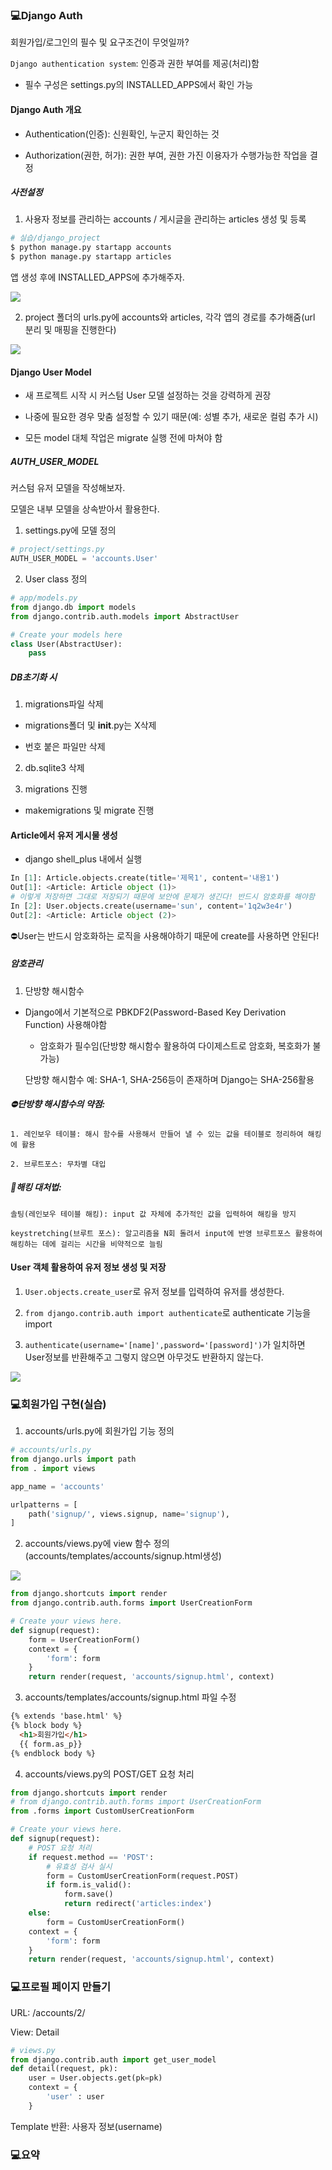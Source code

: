 ### 💻Django Auth

회원가입/로그인의 필수 및 요구조건이 무엇일까?

`Django authentication system`: 인증과 권한 부여를 제공(처리)함

- 필수 구성은 settings.py의 INSTALLED_APPS에서 확인 가능


#### Django Auth 개요

- Authentication(인증): 신원확인, 누군지 확인하는 것

- Authorization(권한, 허가): 권한 부여, 권한 가진 이용자가 수행가능한 작업을 결정


##### 사전설정

1. 사용자 정보를 관리하는 accounts / 게시글을 관리하는 articles 생성 및 등록

```bash
# 실습/django_project
$ python manage.py startapp accounts
$ python manage.py startapp articles
```

앱 생성 후에 INSTALLED_APPS에 추가해주자.

![](221011_Web.assets/install.png)


2. project 폴더의 urls.py에 accounts와 articles, 각각 앱의 경로를 추가해줌(url 분리 및 매핑을 진행한다)

![](221011_Web.assets/include.png)


#### Django User Model

- 새 프로젝트 시작 시 커스텀 User 모델 설정하는 것을 강력하게 권장

- 나중에 필요한 경우 맞춤 설정할 수 있기 때문(예: 성별 추가, 새로운 컬럼 추가 시)

- 모든 model 대체 작업은 migrate 실행 전에 마쳐야 함


##### AUTH_USER_MODEL

커스텀 유저 모델을 작성해보자.

모델은 내부 모델을 상속받아서 활용한다.

1. settings.py에 모델 정의
```python
# project/settings.py
AUTH_USER_MODEL = 'accounts.User'
```

2. User class 정의
```python
# app/models.py
from django.db import models
from django.contrib.auth.models import AbstractUser

# Create your models here
class User(AbstractUser):
    pass
```


##### DB초기화 시

1. migrations파일 삭제

- migrations폴더 및 __init__.py는 X삭제

- 번호 붙은 파일만 삭제

2. db.sqlite3 삭제

3. migrations 진행

- makemigrations 및 migrate 진행


#### Article에서 유저 게시물 생성

- django shell_plus 내에서 실행

```python
In [1]: Article.objects.create(title='제목1', content='내용1')
Out[1]: <Article: Article object (1)>
# 이렇게 저장하면 그대로 저장되기 때문에 보안에 문제가 생긴다! 반드시 암호화를 해야함
In [2]: User.objects.create(username='sun', content='1q2w3e4r')
Out[2]: <Article: Article object (2)>
```

⛔User는 반드시 암호화하는 로직을 사용해야하기 때문에 create를 사용하면 안된다!


##### 암호관리

1. 단방향 해시함수

- Django에서 기본적으로 PBKDF2(Password-Based Key Derivation Function) 사용해야함

    - 암호화가 필수임(단방향 해시함수 활용하여 다이제스트로 암호화, 복호화가 불가능)

    단방향 해시함수 예: SHA-1, SHA-256등이 존재하며 Django는 SHA-256활용

##### ⛔단방향 해시함수의 약점: 

    1. 레인보우 테이블: 해시 함수를 사용해서 만들어 낼 수 있는 값을 테이블로 정리하여 해킹에 활용

    2. 브루트포스: 무차별 대입 

##### 🌟해킹 대처법:

    솔팅(레인보우 테이블 해킹): input 값 자체에 추가적인 값을 입력하여 해킹을 방지

    keystretching(브루트 포스): 알고리즘을 N회 돌려서 input에 반영 브루트포스 활용하여 해킹하는 데에 걸리는 시간을 비약적으로 늘림

#### User 객체 활용하여 유저 정보 생성 및 저장

1. `User.objects.create_user`로 유저 정보를 입력하여 유저를 생성한다.

2. `from django.contrib.auth import authenticate`로 authenticate 기능을 import

3. `authenticate(username='[name]',password='[password]')`가 일치하면 User정보를 반환해주고 그렇지 않으면 아무것도 반환하지 않는다.

![](221011_Web.assets/auth.png)


### 💻회원가입 구현(실습)

1. accounts/urls.py에 회원가입 기능 정의

```python
# accounts/urls.py
from django.urls import path
from . import views

app_name = 'accounts'

urlpatterns = [
    path('signup/', views.signup, name='signup'),
]
```

2. accounts/views.py에 view 함수 정의(accounts/templates/accounts/signup.html생성)

![](221011_Web.assets/cap1.png)

```python
from django.shortcuts import render
from django.contrib.auth.forms import UserCreationForm

# Create your views here.
def signup(request):
    form = UserCreationForm()
    context = {
        'form': form
    }
    return render(request, 'accounts/signup.html', context)
```

3. accounts/templates/accounts/signup.html 파일 수정

```html
{% extends 'base.html' %}
{% block body %}
  <h1>회원가입</h1>
  {{ form.as_p}}
{% endblock body %}
```

4. accounts/views.py의 POST/GET 요청 처리

```python
from django.shortcuts import render
# from django.contrib.auth.forms import UserCreationForm
from .forms import CustomUserCreationForm

# Create your views here.
def signup(request):
    # POST 요청 처리
    if request.method == 'POST':
        # 유효성 검사 실시
        form = CustomUserCreationForm(request.POST)
        if form.is_valid():
            form.save()
            return redirect('articles:index')
    else:
        form = CustomUserCreationForm()
    context = {
        'form': form
    }
    return render(request, 'accounts/signup.html', context)
```


### 💻프로필 페이지 만들기

URL: /accounts/2/

View: Detail

```python
# views.py
from django.contrib.auth import get_user_model
def detail(request, pk):
    user = User.objects.get(pk=pk)
    context = {
        'user' : user
    }
```
Template 반환: 사용자 정보(username)

### 💻요약
